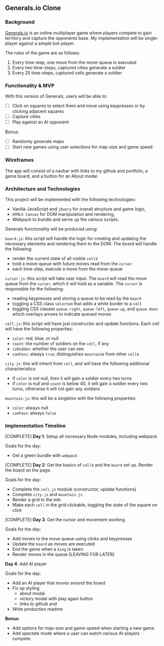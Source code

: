 ## Generals.io Clone

### Background

[Generals.io](generals.io) is an online multiplayer game where players compete to gain territory and capture the opponents base.  My implementation will be single-player against a simple bot-player.  

The rules of the game are as follows:
1) Every time-step, one move from the move-queue is executed
2) Every two time-steps, captured cities generate a soldier
3) Every 25 time-steps, captured cells generate a soldier

### Functionality & MVP  

With this version of Generals, users will be able to:
- [ ] Click on squares to select them and move using keypresses or by clicking adjacent squares
- [ ] Capture cities
- [ ] Play against an AI opponent

Bonus:
- [ ] Randomly generate maps
- [ ] Start new games using user selections for map-size and game speed

### Wireframes

The app will consist of a navbar with links to my github and portfolio, a game board, and a button for an About modal.

### Architecture and Technologies

This project will be implemented with the following technologies:

- Vanilla JavaScript and `jQuery` for overall structure and game logic,
- `HTML5 Canvas` for DOM manipulation and rendering,
- Webpack to bundle and serve up the various scripts.

Generals functionality will be produced using:

`board.js`: this script will handle the logic for creating and updating the necessary elements and rendering them to the DOM.  The board will handle the following:
- render the current state of all visible `cell`s
- hold a move-queue with future moves read from the `cursor`
- each time-step, execute a move from the move-queue

`cursor.js`: this script will take user input.  The `board` will read the move queue from the `cursor`, which it will hold as a variable.  The `cursor` is responsible for the following:
- reading keypresses and storing a queue to be read by the `board`
- toggling a CSS class `selected` that adds a white border to a `cell`
- toggling CSS classes `queue-right`, `queue-left`, `queue-up`, and `queue-down` which overlays arrows to indicate queued moves

`cell.js`: this script will have just constructor and update functions.  Each cell will have the following properties:
- `color`: red, blue, or null
- `count`: the number of soldiers on the `cell`, if any
- `isHidden`: whether the user can see
- `canPass`: always `true`; distinguishes `mountain`s from other `cell`s

`city.js`: this will inherit from `cell`, and will have the following additional characteristics:
- if `color` is not null, then it will gain a soldier every two turns
- if `color` is null and `count` is below 40, it will gain a soldier every two turns, otherwise it will not gain any soldiers

`mountain.js`: this will be a singleton with the following properties:
- `color`: always null
- `canPass`: always `false`

### Implementation Timeline

[COMPLETE] **Day 1**: Setup all necessary Node modules, including webpack.  

Goals for the day:
- Get a green bundle with `webpack`

[COMPLETE] **Day 2**: Get the basics of `cell`s and the `board` set up.  Render the board on the page.  

Goals for the day:
- Complete the `cell.js` module (constructor, update functions)
- Complete `city.js` and `mountain.js`
- Render a grid to the `DOM`.
- Make each `cell` in the grid clickable, toggling the state of the square on click

[COMPLETE] **Day 3**: Get the cursor and movement working.

Goals for the day:
- Add moves to the move queue using clicks and keypresses
- Update the `board` as moves are executed
- End the game when a `king` is taken.
- Render moves in the queue [LEAVING FOR LATER]

**Day 4**: Add AI player

Goals for the day:
- Add an AI player that moves around the board
- Fix up styling
  + about modal
  + victory modal with play again button
  + links to github and 
- Write production readme

**Bonus**:
- Add options for map-size and game-speed when starting a new game.
- Add spectate mode where a user can watch various AI-players compete.
